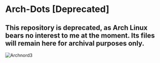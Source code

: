 # Arch-Dots [Deprecated]
## This repository is deprecated, as Arch Linux bears no interest to me at the moment. Its files will remain here for archival purposes only.

![Archnord3](https://user-images.githubusercontent.com/64110504/99865056-daaa7a80-2b6c-11eb-9624-c76910c4c5d0.png)
